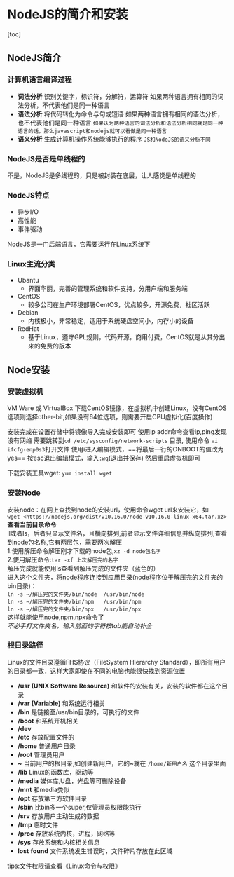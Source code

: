 # NodeJS的简介和安装

[toc]

## NodeJS简介

### 计算机语言编译过程

* **词法分析**
  识别关键字，标识符，分解符，运算符
  如果两种语言拥有相同的词法分析，不代表他们是同一种语言
* **语法分析**
  将代码转化为命令与句或短语
  如果两种语言拥有相同的语法分析，也不代表他们是同一种语言
  `如果认为两种语言的词法分析和语法分析相同就是同一种语言的话，那么javascript和nodejs就可以看做是同一种语言`
* **语义分析**
  生成计算机操作系统能够执行的程序
  `JS和NodeJS的语义分析不同`
  
### NodeJS是否是单线程的

不是，NodeJS是多线程的，只是被封装在底层，让人感觉是单线程的

### NodeJS特点

* 异步I/O
* 高性能
* 事件驱动

NodeJS是一门后端语言，它需要运行在Linux系统下

### Linux主流分类

* Ubantu
  * 界面华丽，完善的管理系统和软件支持，分用户端和服务端
* CentOS
  * 较多公司在生产环境部署CentOS，优点较多，开源免费，社区活跃
* Debian
  * 内核极小，非常稳定，适用于系统硬盘空间小，内存小的设备
* RedHat
  * 基于Linux，遵守GPL规则，代码开源，商用付费，CentOS就是从其分出来的免费的版本

## Node安装

### 安装虚拟机

  VM Ware 或 VirtualBox
  下载CentOS镜像，在虚拟机中创建Linux，没有CentOS选项则选择other-bit,如果没有64位选项，则需要开启CPU虚拟化(百度操作)

  安装完成在设置存储中将镜像导入完成安装即可
  使用ip addr命令查看ip,ping发现没有网络
  需要跳转到`cd /etc/sysconfig/network-scripts` 目录,
  使用命令 `vi ifcfg-enp0s3`打开文件
  使用i进入编辑模式，==将最后一行的ONBOOT的值改为yes==
  按esc退出编辑模式，输入`:wq`(退出并保存)
  然后重启虚拟机即可

  下载安装工具wget: `yum install wget`

### 安装Node

  安装node：在网上查找到node的安装url，使用命令wget url来安装它，如  
    `wget <https://nodejs.org/dist/v10.16.0/node-v10.16.0-linux-x64.tar.xz>`  
  **查看当前目录命令**  
    ll或者ls，后者只显示文件名，且横向排列,前者显示文件详细信息并纵向排列,查看到node包名称,它有两层包，需要两次解压  
  1.使用解压命令解压刚才下载的node包,`xz -d node包名字`  
  2.使用解压命令:`tar -xf 上次解压完的名字`  
    解压完成就能使用ls查看到解压完成的文件夹（蓝色的）  
    进入这个文件夹，将node程序连接到应用目录(node程序位于解压完的文件夹的bin目录)：  
    `ln -s ~/解压完的文件夹/bin/node  /usr/bin/node`  
    `ln -s ~/解压完的文件夹/bin/npm   /usr/bin/npm`  
    `ln -s ~/解压完的文件夹/bin/npx   /usr/bin/npx`  
    这样就能使用node,npm,npx命令了  
    *不必手打文件夹名，输入前面的字符按tab能自动补全*  

### 根目录路径

Linux的文件目录遵循FHS协议（FileSystem Hierarchy Standard），即所有用户的目录都一致，这样大家即使在不同的电脑也能很快找到资源位置

* **/usr (UNIX Software Resource)**
    和软件的安装有关，安装的软件都在这个目录
* **/var (Variable)**
    和系统运行相关
* **/bin**  是链接至/usr/bin目录的，可执行的文件
* **/boot** 和系统开机相关
* **/dev**
* **/etc**  存放配置文件的
* **/home** 普通用户目录
* **/root** 管理员用户
* **~**   当前用户的根目录,如创建新用户，它的~就在 `/home/新用户名` 这个目录里面
* **/lib**  Linux的函数库，驱动等
* **/media**  媒体库,U盘，光盘等可删除设备
* **/mnt**  和media类似
* **/opt** 存放第三方软件目录
* **/sbin** 比bin多一个super,仅管理员权限能执行
* **/srv**  存放用户主动生成的数据
* **/tmp**  临时文件
* **/proc**  存放系统内核，进程，网络等
* **/sys**   存放系统和内核相关信息
* **lost** **found** 文件系统发生错误时，文件碎片存放在此区域

tips:文件权限请查看《Linux命令与权限》
